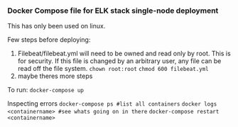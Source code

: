 ### Docker Compose file for ELK stack single-node deployment
This has only been used on linux.

Few steps before deploying:
1. Filebeat/filebeat.yml will need to be owned and read only by root. This is for security. If this file is changed by an arbitrary user, any file can be read off the file system.
`chown root:root`
`chmod 600 filebeat.yml`
2. maybe theres more steps


To run:
`docker-compose up`

Inspecting errors
`docker-compose ps #list all containers`
`docker logs <containername> #see whats going on in there`
`docker-compose restart <containername>` 
